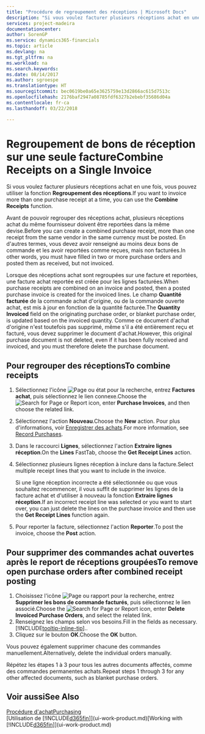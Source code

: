 ```yaml
---
title: "Procédure de regroupement des réceptions | Microsoft Docs"
description: "Si vous voulez facturer plusieurs réceptions achat en une fois, vous pouvez utiliser la fonction Regroupement des réceptions."
services: project-madeira
documentationcenter: 
author: SorenGP
ms.service: dynamics365-financials
ms.topic: article
ms.devlang: na
ms.tgt_pltfrm: na
ms.workload: na
ms.search.keywords: 
ms.date: 08/14/2017
ms.author: sgroespe
ms.translationtype: HT
ms.sourcegitcommit: bec0619be0a65e3625759e13d2866ac615d7513c
ms.openlocfilehash: 2176baf2947a08785fdf6327b2ebebf35686d04a
ms.contentlocale: fr-ca
ms.lasthandoff: 03/22/2018

---
```

# <a name="combine-receipts-on-a-single-invoice"></a><span data-ttu-id="a176f-103">Regroupement de bons de réception sur une seule facture</span><span class="sxs-lookup"><span data-stu-id="a176f-103">Combine Receipts on a Single Invoice</span></span>
<span data-ttu-id="a176f-104">Si vous voulez facturer plusieurs réceptions achat en une fois, vous pouvez utiliser la fonction **Regroupement des réceptions**.</span><span class="sxs-lookup"><span data-stu-id="a176f-104">If you want to invoice more than one purchase receipt at a time, you can use the **Combine Receipts** function.</span></span>  

<span data-ttu-id="a176f-105">Avant de pouvoir regrouper des réceptions achat, plusieurs réceptions achat du même fournisseur doivent être reportées dans la même devise.</span><span class="sxs-lookup"><span data-stu-id="a176f-105">Before you can create a combined purchase receipt, more than one receipt from the same vendor in the same currency must be posted.</span></span> <span data-ttu-id="a176f-106">En d'autres termes, vous devez avoir renseigné au moins deux bons de commande et les avoir reportées comme reçues, mais non facturées.</span><span class="sxs-lookup"><span data-stu-id="a176f-106">In other words, you must have filled in two or more purchase orders and posted them as received, but not invoiced.</span></span>  

<span data-ttu-id="a176f-107">Lorsque des réceptions achat sont regroupées sur une facture et reportées, une facture achat reportée est créée pour les lignes facturées.</span><span class="sxs-lookup"><span data-stu-id="a176f-107">When purchase receipts are combined on an invoice and posted, then a posted purchase invoice is created for the invoiced lines.</span></span> <span data-ttu-id="a176f-108">Le champ **Quantité facturée** de la commande achat d'origine, ou de la commande ouverte achat, est mis à jour en fonction de la quantité facturée.</span><span class="sxs-lookup"><span data-stu-id="a176f-108">The **Quantity Invoiced** field on the originating purchase order, or blanket purchase order, is updated based on the invoiced quantity.</span></span> <span data-ttu-id="a176f-109">Comme ce document d'achat d'origine n'est toutefois pas supprimé, même s'il a été entièrement reçu et facturé, vous devez supprimer le document d'achat.</span><span class="sxs-lookup"><span data-stu-id="a176f-109">However, this original purchase document is not deleted, even if it has been fully received and invoiced, and you must therefore delete the purchase document.</span></span>  

## <a name="to-combine-receipts"></a><span data-ttu-id="a176f-110">Pour regrouper des réceptions</span><span class="sxs-lookup"><span data-stu-id="a176f-110">To combine receipts</span></span>  
1. <span data-ttu-id="a176f-111">Sélectionnez l'icône ![Page ou état pour la recherche](media/ui-search/search_small.png "icône Page ou état pour la recherche"), entrez **Factures achat**, puis sélectionnez le lien connexe.</span><span class="sxs-lookup"><span data-stu-id="a176f-111">Choose the ![Search for Page or Report](media/ui-search/search_small.png "Search for Page or Report icon") icon, enter **Purchase Invoices**, and then choose the related link.</span></span>  
2. <span data-ttu-id="a176f-112">Sélectionnez l'action **Nouveau**.</span><span class="sxs-lookup"><span data-stu-id="a176f-112">Choose the **New** action.</span></span> <span data-ttu-id="a176f-113">Pour plus d'informations, voir [Enregistrer des achats](purchasing-how-record-purchases.md).</span><span class="sxs-lookup"><span data-stu-id="a176f-113">For more information, see [Record Purchases](purchasing-how-record-purchases.md).</span></span>  
3. <span data-ttu-id="a176f-114">Dans le raccourci **Lignes**, sélectionnez l'action **Extraire lignes réception**.</span><span class="sxs-lookup"><span data-stu-id="a176f-114">On the **Lines** FastTab, choose the **Get Receipt Lines** action.</span></span>  
4. <span data-ttu-id="a176f-115">Sélectionnez plusieurs lignes réception à inclure dans la facture.</span><span class="sxs-lookup"><span data-stu-id="a176f-115">Select multiple receipt lines that you want to include in the invoice.</span></span>  

    <span data-ttu-id="a176f-116">Si une ligne réception incorrecte a été sélectionnée ou que vous souhaitez recommencer, il vous suffit de supprimer les lignes de la facture achat et d'utiliser à nouveau la fonction **Extraire lignes réception**.</span><span class="sxs-lookup"><span data-stu-id="a176f-116">If an incorrect receipt line was selected or you want to start over, you can just delete the lines on the purchase invoice and then use the **Get Receipt Lines** function again.</span></span>  
5. <span data-ttu-id="a176f-117">Pour reporter la facture, sélectionnez l'action **Reporter**.</span><span class="sxs-lookup"><span data-stu-id="a176f-117">To post the invoice, choose the **Post** action.</span></span>  

## <a name="to-remove-open-purchase-orders-after-combined-receipt-posting"></a><span data-ttu-id="a176f-118">Pour supprimer des commandes achat ouvertes après le report de réceptions groupées</span><span class="sxs-lookup"><span data-stu-id="a176f-118">To remove open purchase orders after combined receipt posting</span></span>  
1. <span data-ttu-id="a176f-119">Choisissez l'icône ![Page ou rapport pour la recherche](media/ui-search/search_small.png "icône Page ou rapport pour la recherche"), entrez **Supprimer les bons de commande facturés**, puis sélectionnez le lien associé.</span><span class="sxs-lookup"><span data-stu-id="a176f-119">Choose the ![Search for Page or Report](media/ui-search/search_small.png "Search for Page or Report icon") icon, enter **Delete Invoiced Purchase Orders**, and select the related link.</span></span>  
2. <span data-ttu-id="a176f-120">Renseignez les champs selon vos besoins.</span><span class="sxs-lookup"><span data-stu-id="a176f-120">Fill in the fields as necessary.</span></span> [!INCLUDE[tooltip-inline-tip](includes/tooltip-inline-tip_md.md)]<span data-ttu-id="a176f-121">.</span><span class="sxs-lookup"><span data-stu-id="a176f-121">.</span></span>
3. <span data-ttu-id="a176f-122">Cliquez sur le bouton **OK**.</span><span class="sxs-lookup"><span data-stu-id="a176f-122">Choose the **OK** button.</span></span>  

<span data-ttu-id="a176f-123">Vous pouvez également supprimer chacune des commandes manuellement.</span><span class="sxs-lookup"><span data-stu-id="a176f-123">Alternatively, delete the individual orders manually.</span></span>

<span data-ttu-id="a176f-124">Répétez les étapes 1 à 3 pour tous les autres documents affectés, comme des commandes permanentes achats.</span><span class="sxs-lookup"><span data-stu-id="a176f-124">Repeat steps 1 through 3 for any other affected documents, such as blanket purchase orders.</span></span>

## <a name="see-also"></a><span data-ttu-id="a176f-125">Voir aussi</span><span class="sxs-lookup"><span data-stu-id="a176f-125">See Also</span></span>  
[<span data-ttu-id="a176f-126">Procédure d'achat</span><span class="sxs-lookup"><span data-stu-id="a176f-126">Purchasing</span></span>](purchasing-manage-purchasing.md)  
<span data-ttu-id="a176f-127">[Utilisation de [!INCLUDE[d365fin](includes/d365fin_md.md)]](ui-work-product.md)</span><span class="sxs-lookup"><span data-stu-id="a176f-127">[Working with [!INCLUDE[d365fin](includes/d365fin_md.md)]](ui-work-product.md)</span></span>

